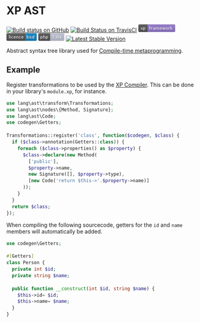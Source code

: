 XP AST
======

[![Build status on GitHub](https://github.com/xp-framework/compiler/workflows/Tests/badge.svg)](https://github.com/xp-framework/compiler/actions)
[![Build Status on TravisCI](https://secure.travis-ci.org/xp-forge/sequence.svg)](http://travis-ci.org/xp-framework/ast)
[![XP Framework Module](https://raw.githubusercontent.com/xp-framework/web/master/static/xp-framework-badge.png)](https://github.com/xp-framework/core)
[![BSD Licence](https://raw.githubusercontent.com/xp-framework/web/master/static/licence-bsd.png)](https://github.com/xp-framework/core/blob/master/LICENCE.md)
[![Requires PHP 7.0+](https://raw.githubusercontent.com/xp-framework/web/master/static/php-7_0plus.png)](http://php.net/)
[![Latest Stable Version](https://poser.pugx.org/xp-framework/ast/version.png)](https://packagist.org/packages/xp-framework/ast)

Abstract syntax tree library used for [Compile-time metaprogramming](https://github.com/xp-framework/rfc/issues/327).

Example
-------
Register transformations to be used by the [XP Compiler](https://github.com/xp-framework/compiler). This can be done in your library's `module.xp`, for instance.

```php
use lang\ast\transform\Transformations;
use lang\ast\nodes\{Method, Signature};
use lang\ast\Code;
use codegen\Getters;

Transformations::register('class', function($codegen, $class) {
  if ($class->annotation(Getters::class)) {
    foreach ($class->properties() as $property) {
      $class->declare(new Method(
        ['public'],
        $property->name,
        new Signature([], $property->type),
        [new Code('return $this->'.$property->name)]
      ));
    }
  }
  return $class;
});
```

When compiling the following sourcecode, getters for the `id` and `name` members will automatically be added.

```php
use codegen\Getters;

#[Getters]
class Person {
  private int $id;
  private string $name;

  public function __construct(int $id, string $name) {
    $this->id= $id;
    $this->name= $name;
  }
}
```